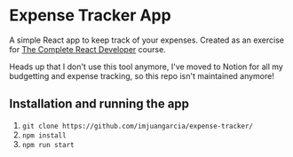# Expense Tracker App

A simple React app to keep track of your expenses. Created as an exercise for [The Complete React Developer](https://www.udemy.com/course/react-2nd-edition/) course.

Heads up that I don't use this tool anymore, I've moved to Notion for all my budgetting and expense tracking, so this repo isn't maintained anymore!

## Installation and running the app

1. `git clone https://github.com/imjuangarcia/expense-tracker/`
2. `npm install`
3. `npm run start`
